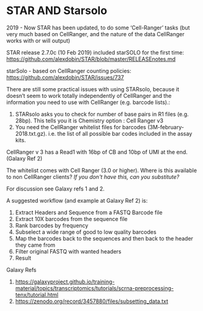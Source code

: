 # STAR AND Starsolo 

2019 - Now STAR has been updated, to do some ‘Cell-Ranger’ tasks (but very much based on CellRanger, and the nature of the data CellRanger works with or will output) 

STAR release 2.7.0c (10 Feb 2019) included starSOLO for the first time: https://github.com/alexdobin/STAR/blob/master/RELEASEnotes.md 

starSolo - based on CellRanger counting policies: https://github.com/alexdobin/STAR/issues/737 

There are still some practical issues with using STARsolo, because it doesn’t seem to work totally independently of CellRanger and the information you need to use with CellRanger (e.g. barcode lists).: 

1.  STARsolo asks you to check for number of base pairs in R1 files (e.g. 28bp).  This tells you it is Chemistry option : Cell Ranger v3 
2. You need the CellRanger whitelist files for barcodes (3M-february-2018.txt.gz). i.e. the list of all possible bar codes included in the assay kits. 

CellRanger v 3 has a Read1 with 16bp of CB and 10bp of UMI at the end. (Galaxy Ref 2) 
 
The whitelist comes with Cell Ranger (3.0 or higher).  Where is this available to non CellRanger clients?  *If you don't have this, can you substitute?* 

For discussion see Galaxy refs 1 and 2. 

A suggested workflow (and example at Galaxy Ref 2) is: 
1. Extract Headers and Sequence from a FASTQ Barcode file 
2. Extract 10X barcodes from the sequence file 
3. Rank barcodes by frequency 
4. Subselect a wide range of good to low quality barcodes 
5. Map the barcodes back to the sequences and then back to the header they came from 
6. Filter original FASTQ with wanted headers 
7. Result 

Galaxy Refs 

1.	https://galaxyproject.github.io/training-material/topics/transcriptomics/tutorials/scrna-preprocessing-tenx/tutorial.html 
2.	https://zenodo.org/record/3457880/files/subsetting_data.txt 
